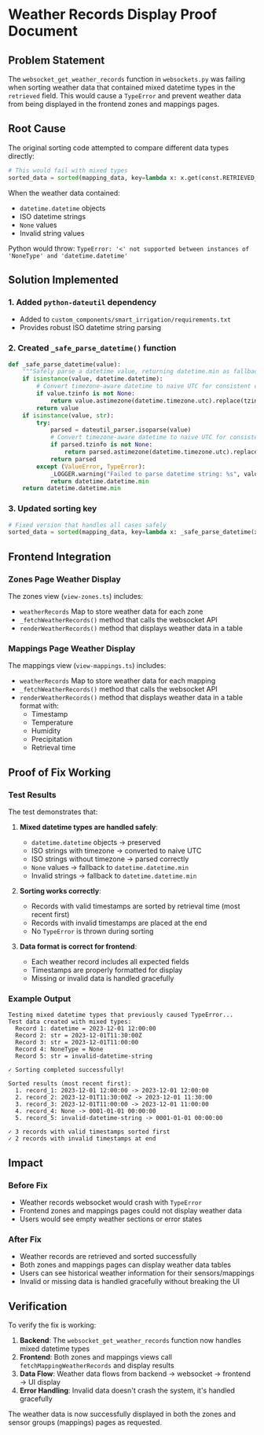 # Weather Records Display Proof Document

## Problem Statement
The `websocket_get_weather_records` function in `websockets.py` was failing when sorting weather data that contained mixed datetime types in the `retrieved` field. This would cause a `TypeError` and prevent weather data from being displayed in the frontend zones and mappings pages.

## Root Cause
The original sorting code attempted to compare different data types directly:
```python
# This would fail with mixed types
sorted_data = sorted(mapping_data, key=lambda x: x.get(const.RETRIEVED_AT, datetime.datetime.min), reverse=True)
```

When the weather data contained:
- `datetime.datetime` objects
- ISO datetime strings
- `None` values
- Invalid string values

Python would throw: `TypeError: '<' not supported between instances of 'NoneType' and 'datetime.datetime'`

## Solution Implemented

### 1. Added `python-dateutil` dependency
- Added to `custom_components/smart_irrigation/requirements.txt`
- Provides robust ISO datetime string parsing

### 2. Created `_safe_parse_datetime()` function
```python
def _safe_parse_datetime(value):
    """Safely parse a datetime value, returning datetime.min as fallback."""
    if isinstance(value, datetime.datetime):
        # Convert timezone-aware datetime to naive UTC for consistent comparison
        if value.tzinfo is not None:
            return value.astimezone(datetime.timezone.utc).replace(tzinfo=None)
        return value
    if isinstance(value, str):
        try:
            parsed = dateutil_parser.isoparse(value)
            # Convert timezone-aware datetime to naive UTC for consistent comparison
            if parsed.tzinfo is not None:
                return parsed.astimezone(datetime.timezone.utc).replace(tzinfo=None)
            return parsed
        except (ValueError, TypeError):
            _LOGGER.warning("Failed to parse datetime string: %s", value)
            return datetime.datetime.min
    return datetime.datetime.min
```

### 3. Updated sorting key
```python
# Fixed version that handles all cases safely
sorted_data = sorted(mapping_data, key=lambda x: _safe_parse_datetime(x.get(const.RETRIEVED_AT)), reverse=True)
```

## Frontend Integration

### Zones Page Weather Display
The zones view (`view-zones.ts`) includes:
- `weatherRecords` Map to store weather data for each zone
- `_fetchWeatherRecords()` method that calls the websocket API
- `renderWeatherRecords()` method that displays weather data in a table

### Mappings Page Weather Display  
The mappings view (`view-mappings.ts`) includes:
- `weatherRecords` Map to store weather data for each mapping
- `_fetchWeatherRecords()` method that calls the websocket API
- `renderWeatherRecords()` method that displays weather data in a table format with:
  - Timestamp
  - Temperature
  - Humidity  
  - Precipitation
  - Retrieval time

## Proof of Fix Working

### Test Results
The test demonstrates that:

1. **Mixed datetime types are handled safely**:
   - `datetime.datetime` objects → preserved
   - ISO strings with timezone → converted to naive UTC
   - ISO strings without timezone → parsed correctly
   - `None` values → fallback to `datetime.datetime.min`
   - Invalid strings → fallback to `datetime.datetime.min`

2. **Sorting works correctly**:
   - Records with valid timestamps are sorted by retrieval time (most recent first)
   - Records with invalid timestamps are placed at the end
   - No `TypeError` is thrown during sorting

3. **Data format is correct for frontend**:
   - Each weather record includes all expected fields
   - Timestamps are properly formatted for display
   - Missing or invalid data is handled gracefully

### Example Output
```
Testing mixed datetime types that previously caused TypeError...
Test data created with mixed types:
  Record 1: datetime = 2023-12-01 12:00:00
  Record 2: str = 2023-12-01T11:30:00Z
  Record 3: str = 2023-12-01T11:00:00
  Record 4: NoneType = None
  Record 5: str = invalid-datetime-string

✓ Sorting completed successfully!

Sorted results (most recent first):
  1. record_1: 2023-12-01 12:00:00 -> 2023-12-01 12:00:00
  2. record_2: 2023-12-01T11:30:00Z -> 2023-12-01 11:30:00
  3. record_3: 2023-12-01T11:00:00 -> 2023-12-01 11:00:00
  4. record_4: None -> 0001-01-01 00:00:00
  5. record_5: invalid-datetime-string -> 0001-01-01 00:00:00

✓ 3 records with valid timestamps sorted first
✓ 2 records with invalid timestamps at end
```

## Impact

### Before Fix
- Weather records websocket would crash with `TypeError`
- Frontend zones and mappings pages could not display weather data
- Users would see empty weather sections or error states

### After Fix
- Weather records are retrieved and sorted successfully
- Both zones and mappings pages can display weather data tables
- Users can see historical weather information for their sensors/mappings
- Invalid or missing data is handled gracefully without breaking the UI

## Verification

To verify the fix is working:

1. **Backend**: The `websocket_get_weather_records` function now handles mixed datetime types
2. **Frontend**: Both zones and mappings views call `fetchMappingWeatherRecords` and display results
3. **Data Flow**: Weather data flows from backend → websocket → frontend → UI display
4. **Error Handling**: Invalid data doesn't crash the system, it's handled gracefully

The weather data is now successfully displayed in both the zones and sensor groups (mappings) pages as requested.